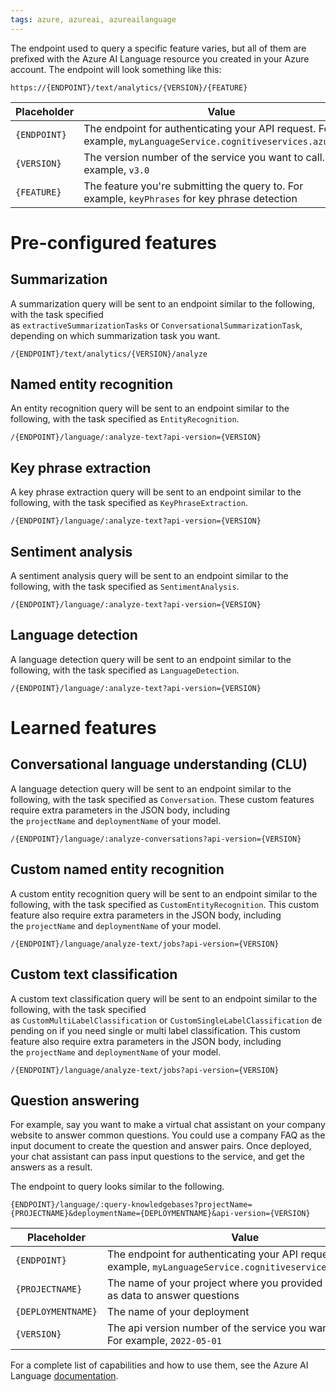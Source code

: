 ```yaml
---
tags: azure, azureai, azureailanguage
---
```


The endpoint used to query a specific feature varies, but all of them are prefixed with the Azure AI Language resource you created in your Azure account. The endpoint will look something like this:

```
https://{ENDPOINT}/text/analytics/{VERSION}/{FEATURE}
```

| Placeholder  | Value                                                                                                          |
| ------------ | -------------------------------------------------------------------------------------------------------------- |
| `{ENDPOINT}` | The endpoint for authenticating your API request. For example, `myLanguageService.cognitiveservices.azure.com` |
| `{VERSION}`  | The version number of the service you want to call. For example, `v3.0`                                        |
| `{FEATURE}`  | The feature you're submitting the query to. For example, `keyPhrases` for key phrase detection                 |

# Pre-configured features

## Summarization

A summarization query will be sent to an endpoint similar to the following, with the task specified as `extractiveSummarizationTasks` or `ConversationalSummarizationTask`, depending on which summarization task you want.

```
/{ENDPOINT}/text/analytics/{VERSION}/analyze
```

## Named entity recognition

An entity recognition query will be sent to an endpoint similar to the following, with the task specified as `EntityRecognition`.

```
/{ENDPOINT}/language/:analyze-text?api-version={VERSION}
```

## Key phrase extraction

A key phrase extraction query will be sent to an endpoint similar to the following, with the task specified as `KeyPhraseExtraction`.

```
/{ENDPOINT}/language/:analyze-text?api-version={VERSION}
```

## Sentiment analysis

A sentiment analysis query will be sent to an endpoint similar to the following, with the task specified as `SentimentAnalysis`.

```
/{ENDPOINT}/language/:analyze-text?api-version={VERSION}
```

## Language detection

A language detection query will be sent to an endpoint similar to the following, with the task specified as `LanguageDetection`.

```
/{ENDPOINT}/language/:analyze-text?api-version={VERSION}
```

# Learned features

## Conversational language understanding (CLU)

A language detection query will be sent to an endpoint similar to the following, with the task specified as `Conversation`. These custom features require extra parameters in the JSON body, including the `projectName` and `deploymentName` of your model.

```
/{ENDPOINT}/language/:analyze-conversations?api-version={VERSION}
```

## Custom named entity recognition

A custom entity recognition query will be sent to an endpoint similar to the following, with the task specified as `CustomEntityRecognition`. This custom feature also require extra parameters in the JSON body, including the `projectName` and `deploymentName` of your model.

```
/{ENDPOINT}/language/analyze-text/jobs?api-version={VERSION}
```

## Custom text classification

A custom text classification query will be sent to an endpoint similar to the following, with the task specified as `CustomMultiLabelClassification` or `CustomSingleLabelClassification` depending on if you need single or multi label classification. This custom feature also require extra parameters in the JSON body, including the `projectName` and `deploymentName` of your model.

```
/{ENDPOINT}/language/analyze-text/jobs?api-version={VERSION}
```

## Question answering

For example, say you want to make a virtual chat assistant on your company website to answer common questions. You could use a company FAQ as the input document to create the question and answer pairs. Once deployed, your chat assistant can pass input questions to the service, and get the answers as a result.

The endpoint to query looks similar to the following.

```
{ENDPOINT}/language/:query-knowledgebases?projectName={PROJECTNAME}&deploymentName={DEPLOYMENTNAME}&api-version={VERSION}
```

| Placeholder        | Value                                                                                                          |
| ------------------ | -------------------------------------------------------------------------------------------------------------- |
| `{ENDPOINT}`       | The endpoint for authenticating your API request. For example, `myLanguageService.cognitiveservices.azure.com` |
| `{PROJECTNAME}`    | The name of your project where you provided documents as data to answer questions                              |
| `{DEPLOYMENTNAME}` | The name of your deployment                                                                                    |
| `{VERSION}`        | The api version number of the service you want to call. For example, `2022-05-01`                              |

For a complete list of capabilities and how to use them, see the Azure AI Language [documentation](https://learn.microsoft.com/en-us/azure/cognitive-services/language-service/overview).
